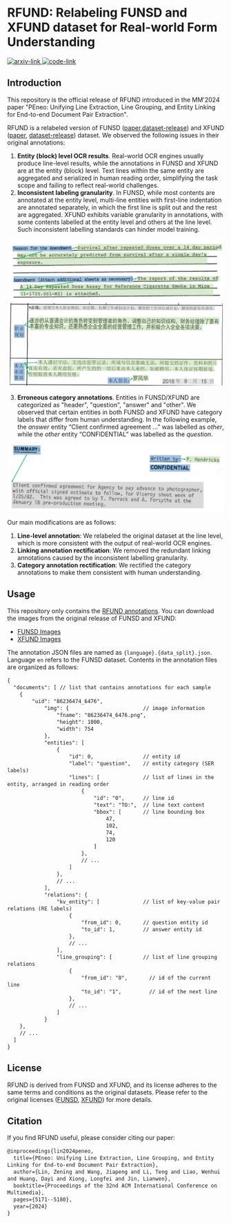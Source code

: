 # RFUND: Relabeling FUNSD and XFUND dataset for Real-world Form Understanding

<a href="https://arxiv.org/abs/2401.03472">
    <img alt="arxiv-link" src="https://img.shields.io/badge/arXiv-2401.03472-B31B1B.svg?logo=arXiv"></img>
</a>
<a href="https://github.com/ZeningLin/PEneo">
    <img alt="code-link" src="https://img.shields.io/badge/code-PEneo-black.svg?logo=GitHub"></img>
</a>


## Introduction

This repository is the official release of RFUND introduced in the MM'2024 paper "PEneo: Unifying Line Extraction, Line Grouping, and Entity Linking for End-to-end Document Pair Extraction".

RFUND is a relabeled version of FUNSD ([paper](https://ieeexplore.ieee.org/abstract/document/8892998),[dataset-release](https://guillaumejaume.github.io/FUNSD/)) and XFUND ([paper](https://aclanthology.org/2022.findings-acl.253/), [dataset-release](https://github.com/doc-analysis/XFUND)) dataset. We observed the following issues in their original annotations:

1. **Entity (block) level OCR results**. Real-world OCR engines usually produce line-level results, while the annotations in FUNSD and XFUND are at the entity (block) level. Text lines within the same entity are aggregated and serialized in human reading order, simplifying the task scope and failing to reflect real-world challenges.
2. **Inconsistent labeling granularity**. In FUNSD, while most contents are annotated at the entity level, multi-line entities with first-line indentation are annotated separately, in which the first line is split out and the rest are aggregated. XFUND exhibits variable granularity in annotations, with some contents labelled at the entity level and others at the line level. Such inconsistent labelling standards can hinder model training.
<div align="center">
<img src="assets/FUNSD_inconsistent_linking.png" width=500>
<img src="assets/XFUND_inconsistent_linking.png" width=500>
</div>

3. **Erroneous category annotations**. Entities in FUNSD/XFUND are categorized as "header", "question", "answer" and "other". We observed that certain entities in both FUNSD and XFUND have category labels that differ from human understanding. In the following example, the *answer* entity “Client confirmed agreement ...” was labelled as *other*, while the *other* entity “CONFIDENTIAL” was labelled as the *question*.
<div align="center">
<img src="assets/FUNSD_category_error.png" width=500>
</div>

Our main modifications are as follows:

1. **Line-level annotation**: We relabeled the original dataset at the line level, which is more consistent with the output of real-world OCR engines.
2. **Linking annotation rectification**: We removed the redundant linking annotations caused by the inconsistent labelling granularity.
3. **Category annotation rectification**: We rectified the category annotations to make them consistent with human understanding.


## Usage

This repository only contains the [RFUND annotations](https://github.com/SCUT-DLVCLab/RFUND/releases). You can download the images from the original release of FUNSD and XFUND:
- [FUNSD Images](https://guillaumejaume.github.io/FUNSD/)
- [XFUND Images](https://github.com/doc-analysis/XFUND/releases/tag/v1.0)

The annotation JSON files are named as `{language}.{data_split}.json`. Language `en` refers to the FUNSD dataset. Contents in the annotation files are organized as follows:
```jsonc
{
  "documents": [ // list that contains annotations for each sample
    {
        "uid": "86236474_6476",
            "img": {                        // image information
                "fname": "86236474_6476.png",
                "height": 1000,
                "width": 754
            },
            "entities": [
                {
                    "id": 0,                // entity id
                    "label": "question",    // entity category (SER labels)
                    "lines": [              // list of lines in the entity, arranged in reading order
                        {
                            "id": "0",      // line id
                            "text": "TO:",  // line text content
                            "bbox": [       // line bounding box
                                47,
                                102,
                                74,
                                120
                            ]
                        },
                        // ...
                    ]
                },
                // ...
            ],
            "relations": {
                "kv_entity": [              // list of key-value pair relations (RE labels)
                    {
                        "from_id": 0,       // question entity id
                        "to_id": 1,         // answer entity id
                    },
                    // ...
                ],
                "line_grouping": [          // list of line grouping relations
                    {
                        "from_id": "0",       // id of the current line
                        "to_id": "1",         // id of the next line
                    },
                    // ...
                ]
            }
    },
    // ...
  ]
}
```


## License
RFUND is derived from FUNSD and XFUND, and its license adheres to the same terms and conditions as the original datasets. Please refer to the original licenses ([FUNSD](https://guillaumejaume.github.io/FUNSD/work/), [XFUND](https://github.com/doc-analysis/XFUND?tab=readme-ov-file#license)) for more details.


## Citation
If you find RFUND useful, please consider citing our paper:
```
@inproceedings{lin2024peneo,
  title={PEneo: Unifying Line Extraction, Line Grouping, and Entity Linking for End-to-end Document Pair Extraction},
  author={Lin, Zening and Wang, Jiapeng and Li, Teng and Liao, Wenhui and Huang, Dayi and Xiong, Longfei and Jin, Lianwen},
  booktitle={Proceedings of the 32nd ACM International Conference on Multimedia},
  pages={5171--5180},
  year={2024}
}
```
